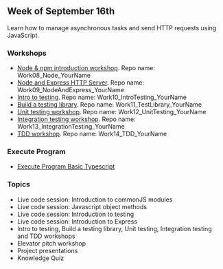 ## Week of September 16th

Learn how to manage asynchronous tasks and send HTTP requests using JavaScript.

### Workshops

- [Node & npm introduction workshop](/workshops/node-npm-intro/). Repo name: Work08_Node_YourName
- [Node and Express HTTP Server](/workshops/node-express-server/). Repo name: Work09_NodeAndExpress_YourName
- [Intro to testing](https://fac-slides.netlify.app/slides/testing). Repo name: Work10_IntroTesting_YourName
- [Build a testing library](/workshops/learn-testing/). Repo name: Work11_TestLibrary_YourName
- [Unit testing workshop](/workshops/learn-unit-testing/). Repo name: Work12_UnitTesting_YourName
- [Integration testing workshop](/workshops/learn-integration-testing/). Repo name: Work13_IntegrationTesting_YourName
- [TDD workshop](/workshops/tdd-array-methods/). Repo name: Work14_TDD_YourName

### Execute Program
- [Execute Program Basic Typescript](https://www.executeprogram.com/courses/typescript-basics)

### Topics

- Live code session: Introduction to commonJS modules
- Live code session: Javascript object methods
- Live code session: Introduction to testing
- Live code session: Introduction to Express
- Intro to testing, Build a testing library, Unit testing, Integration testing and TDD workshops
- Elevator pitch workshop
- Project presentations
- Knowledge Quiz
